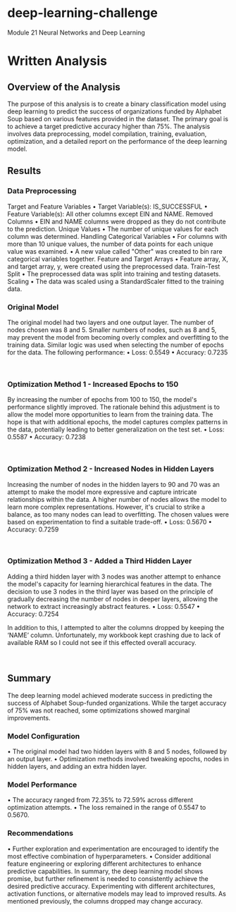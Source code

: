 # deep-learning-challenge
Module 21 Neural Networks and Deep Learning

# Written Analysis
## Overview of the Analysis
The purpose of this analysis is to create a binary classification model using deep learning to predict the success of organizations funded by Alphabet Soup based on various features provided in the dataset. The primary goal is to achieve a target predictive accuracy higher than 75%. The analysis involves data preprocessing, model compilation, training, evaluation, optimization, and a detailed report on the performance of the deep learning model.
## Results
### Data Preprocessing
Target and Feature Variables
•	Target Variable(s): IS_SUCCESSFUL
•	Feature Variable(s): All other columns except EIN and NAME.
Removed Columns
•	EIN and NAME columns were dropped as they do not contribute to the prediction.
Unique Values
•	The number of unique values for each column was determined.
Handling Categorical Variables
•	For columns with more than 10 unique values, the number of data points for each unique value was examined.
•	A new value called "Other" was created to bin rare categorical variables together.
Feature and Target Arrays
•	Feature array, X, and target array, y, were created using the preprocessed data.
Train-Test Split
•	The preprocessed data was split into training and testing datasets.
Scaling
•	The data was scaled using a StandardScaler fitted to the training data.
 
### Original Model
The original model had two layers and one output layer. The number of nodes chosen was 8 and 5. Smaller numbers of nodes, such as 8 and 5, may prevent the model from becoming overly complex and overfitting to the training data. Similar logic was used when selecting the number of epochs for the data. The following performance:
•	Loss: 0.5549
•	Accuracy: 0.7235
 
 
### Optimization Method 1 - Increased Epochs to 150
By increasing the number of epochs from 100 to 150, the model's performance slightly improved. The rationale behind this adjustment is to allow the model more opportunities to learn from the training data. The hope is that with additional epochs, the model captures complex patterns in the data, potentially leading to better generalization on the test set.
•	Loss: 0.5587
•	Accuracy: 0.7238
 
 
### Optimization Method 2 - Increased Nodes in Hidden Layers
Increasing the number of nodes in the hidden layers to 90 and 70 was an attempt to make the model more expressive and capture intricate relationships within the data. A higher number of nodes allows the model to learn more complex representations. However, it's crucial to strike a balance, as too many nodes can lead to overfitting. The chosen values were based on experimentation to find a suitable trade-off.
•	Loss: 0.5670
•	Accuracy: 0.7259
 
 
### Optimization Method 3 - Added a Third Hidden Layer
Adding a third hidden layer with 3 nodes was another attempt to enhance the model's capacity for learning hierarchical features in the data. The decision to use 3 nodes in the third layer was based on the principle of gradually decreasing the number of nodes in deeper layers, allowing the network to extract increasingly abstract features.
•	Loss: 0.5547
•	Accuracy: 0.7254

 

In addition to this, I attempted to alter the columns dropped by keeping the ‘NAME’ column. Unfortunately, my workbook kept crashing due to lack of available RAM so I could not see if this effected overall accuracy.
 
 
## Summary
The deep learning model achieved moderate success in predicting the success of Alphabet Soup-funded organizations. While the target accuracy of 75% was not reached, some optimizations showed marginal improvements.
### Model Configuration
•	The original model had two hidden layers with 8 and 5 nodes, followed by an output layer.
•	Optimization methods involved tweaking epochs, nodes in hidden layers, and adding an extra hidden layer.
### Model Performance
•	The accuracy ranged from 72.35% to 72.59% across different optimization attempts.
•	The loss remained in the range of 0.5547 to 0.5670.
### Recommendations
•	Further exploration and experimentation are encouraged to identify the most effective combination of hyperparameters.
•	Consider additional feature engineering or exploring different architectures to enhance predictive capabilities.
In summary, the deep learning model shows promise, but further refinement is needed to consistently achieve the desired predictive accuracy. Experimenting with different architectures, activation functions, or alternative models may lead to improved results. As mentioned previously, the columns dropped may change accuracy.

